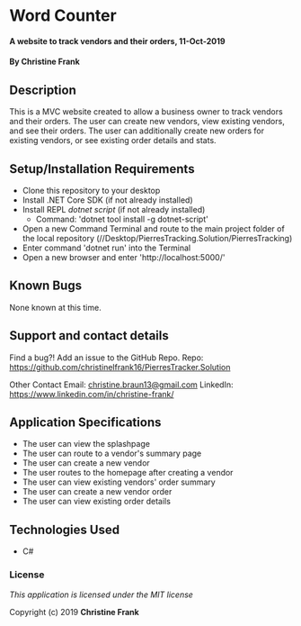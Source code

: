 # Word Counter

#### A website to track vendors and their orders, 11-Oct-2019

#### By **Christine Frank**

## Description

This is a MVC website created to allow a business owner to track vendors and their orders. The user can create new vendors, view existing vendors, and see their orders. The user can additionally create new orders for existing vendors, or see existing order details and stats.

## Setup/Installation Requirements

* Clone this repository to your desktop
* Install .NET Core SDK (if not already installed)
* Install REPL *dotnet script* (if not already installed)
    * Command: 'dotnet tool install -g dotnet-script'
* Open a new Command Terminal and route to the main project folder of the local repository (//Desktop/PierresTracking.Solution/PierresTracking)
* Enter command 'dotnet run' into the Terminal
* Open a new browser and enter 'http://localhost:5000/'

## Known Bugs

None known at this time.

## Support and contact details

Find a bug?! Add an issue to the GitHub Repo.
Repo: https://github.com/christinelfrank16/PierresTracker.Solution

Other Contact
Email: christine.braun13@gmail.com
LinkedIn: https://www.linkedin.com/in/christine-frank/

## Application Specifications

* The user can view the splashpage
* The user can route to a vendor's summary page
* The user can create a new vendor
* The user routes to the homepage after creating a vendor
* The user can view existing vendors' order summary
* The user can create a new vendor order
* The user can view existing order details

## Technologies Used

* C#

### License

*This application is licensed under the MIT license*

Copyright (c) 2019 **Christine Frank**